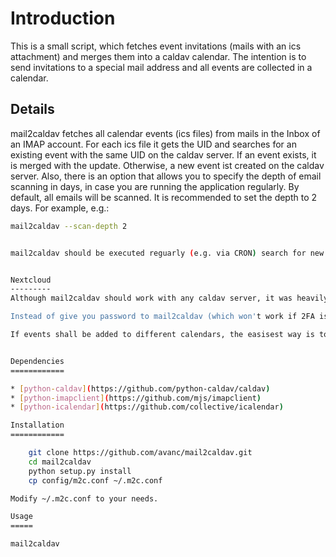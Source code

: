 Introduction
============

This is a small script, which fetches event invitations (mails with an ics attachment) and merges them into a caldav calendar.
The intention is to send invitations to a special mail address and all events are collected in a calendar.

Details
-------

mail2caldav fetches all calendar events (ics files) from mails in the Inbox of an IMAP account. For each ics file it gets the UID and searches for an existing event with the same UID on the caldav server. If an event exists, it is merged with the update. Otherwise, a new event ist created on the caldav server.
Also, there is an option that allows you to specify the depth of email scanning in days, in case you are running the application regularly. By default, all emails will be scanned.
It is recommended to set the depth to 2 days. For example, e.g.:
```bash
mail2caldav --scan-depth 2


mail2caldav should be executed reguarly (e.g. via CRON) search for new messages.


Nextcloud
---------
Although mail2caldav should work with any caldav server, it was heavily tested with [Nextcloud](https://nextcloud.com)'s caldav server. Therefore some hints on how mail2caldav can be used with Nextcloud.

Instead of give you password to mail2caldav (which won't work if 2FA is activated), create a new app password (Settings->Security: "Create new app password") within the Nextcloud web interface. This password can be used in combination with your username to login to the caldav server.

If events shall be added to different calendars, the easisest way is to create a new Nexcloud user account just mail2dav und just share calendars (writeable) with that new user.


Dependencies
============

* [python-caldav](https://github.com/python-caldav/caldav)
* [python-imapclient](https://github.com/mjs/imapclient)
* [python-icalendar](https://github.com/collective/icalendar)

Installation
============

    git clone https://github.com/avanc/mail2caldav.git
    cd mail2caldav
    python setup.py install
    cp config/m2c.conf ~/.m2c.conf

Modify ~/.m2c.conf to your needs.

Usage
=====

mail2caldav
